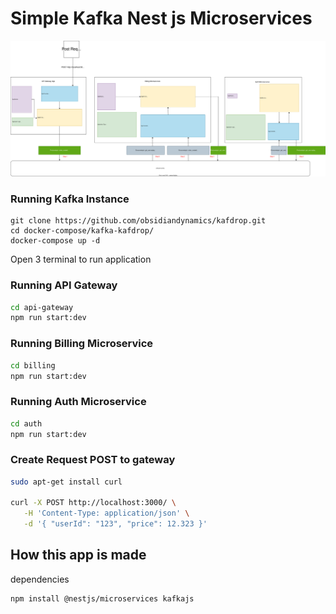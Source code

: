 # Simple Kafka Nest js Microservices
<p align="center">
  <a href="./images/MicroservicesKafkaNestjs.svg" target="blank"><img src="./images/MicroservicesKafkaNestjs.svg" alt="Nest Logo" /></a>
</p>


### Running Kafka Instance
```
git clone https://github.com/obsidiandynamics/kafdrop.git
cd docker-compose/kafka-kafdrop/
docker-compose up -d
```

Open 3 terminal to run application

### Running API Gateway
```bash
cd api-gateway
npm run start:dev
```

### Running Billing Microservice
```bash
cd billing
npm run start:dev
```

### Running Auth Microservice
```bash
cd auth
npm run start:dev
```

### Create Request POST to gateway
```bash
sudo apt-get install curl

curl -X POST http://localhost:3000/ \
   -H 'Content-Type: application/json' \
   -d '{ "userId": "123", "price": 12.323 }'
```

## How this app is made
dependencies
```
npm install @nestjs/microservices kafkajs
```